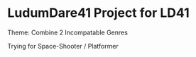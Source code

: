 # LudumDare41  Project for LD41 
Theme: Combine 2 Incompatable Genres

Trying for Space-Shooter / Platformer
